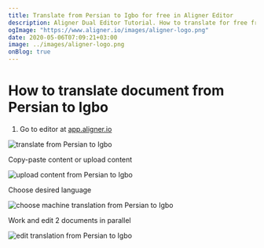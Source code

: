 ```yaml
---
title: Translate from Persian to Igbo for free in Aligner Editor
description: Aligner Dual Editor Tutorial. How to translate for free from Persian to Igbo. Aligner is multilingual document management platform. 
ogImage: "https://www.aligner.io/images/aligner-logo.png"
date: 2020-05-06T07:09:21+03:00
image: ../images/aligner-logo.png
onBlog: true
---
```


# How to translate document from Persian to Igbo

1. Go to editor at [app.aligner.io](https://app.aligner.io "Aligner App web page")

![translate from Persian to Igbo](../aligner-blank-editor.png "translate from Persian to Igbo")

Copy-paste content or upload content

![upload content from Persian to Igbo](../aligner-uploaded-document.png "upload content from Persian to Igbo")

Choose desired language

![choose machine translation from Persian to Igbo](../aligner-language-dropdown.png "choose machine translation from Persian to Igbo")

Work and edit 2 documents in parallel

![edit translation from Persian to Igbo](../aligner-double-sitded-editor.png "edit translation from Persian to Igbo")


